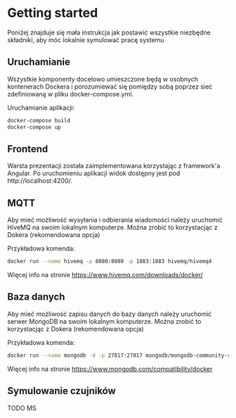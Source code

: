 # Getting started

Poniżej znajduje się mała instrukcja jak postawić wszystkie niezbędne składniki, aby móc lokalnie symulować pracę systemu
<br />

## Uruchamianie
Wszystkie komponenty docelowo umieszczone będą w osobnych kontenerach Dockera i porozumiewać się pomiędzy sobą poprzez sieć zdefiniowaną w pliku docker-compose.yml.

Uruchamianie aplikacji:
```bash
docker-compose build
docker-compose up
```

## Frontend
Warsta prezentacji została zaimplementowana korzystając z framework'a Angular. Po uruchomieniu aplikacji widok dostępny jest pod http://localhost:4200/.


## MQTT
Aby mieć możliwość wysyłania i odbierania wiadomości należy uruchomić HiveMQ na swoim lokalnym komputerze.
Można zrobić to korzystacjąc z Dokera (rekomendowana opcja)

Przykładowa komenda:
```bash
docker run --name hivemq -p 8080:8080 -p 1883:1883 hivemq/hivemq4
```

Więcej info na stronie https://www.hivemq.com/downloads/docker/ 
<br />

## Baza danych
Aby mieć możliwość zapisu danych do bazy danych należy uruchomić serwer MongoDB na swoim lokalnym komputerze.
Można zrobić to korzystacjąc z Dokera (rekomendowana opcja)

Przykładowa komenda:
```bash
docker run --name mongodb -d -p 27017:27017 mongodb/mongodb-community-server:6.0-ubi8
```

Więcej info na stronie https://www.mongodb.com/compatibility/docker
<br />

## Symulowanie czujników
TODO MS
